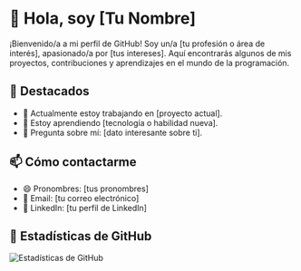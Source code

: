 # 👋 Hola, soy [Tu Nombre]

¡Bienvenido/a a mi perfil de GitHub! Soy un/a [tu profesión o área de interés], apasionado/a por [tus intereses]. Aquí encontrarás algunos de mis proyectos, contribuciones y aprendizajes en el mundo de la programación.

## 🌟 Destacados

- 🚀 Actualmente estoy trabajando en [proyecto actual].
- 🌱 Estoy aprendiendo [tecnología o habilidad nueva].
- 💬 Pregunta sobre mí: [dato interesante sobre ti].

## 📫 Cómo contactarme

- 😄 Pronombres: [tus pronombres]
- 📧 Email: [tu correo electrónico]
- 💼 LinkedIn: [tu perfil de LinkedIn]

## 🚀 Estadísticas de GitHub

![Estadísticas de GitHub](https://github-readme-stats.vercel.app/api?username=tu_usuario&show_icons=true&theme=radical)
